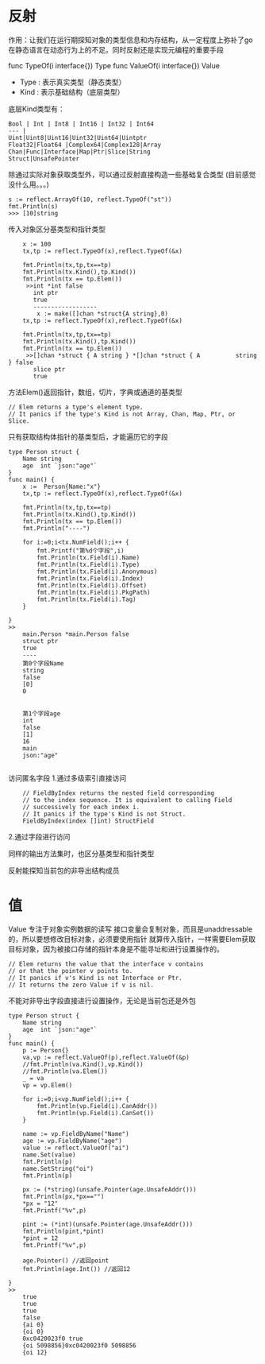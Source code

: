 # 反射
作用：让我们在运行期探知对象的类型信息和内存结构，从一定程度上弥补了go在静态语言在动态行为上的不足。同时反射还是实现元编程的重要手段

func TypeOf(i interface{}) Type
func ValueOf(i interface{}) Value

+ Type : 表示真实类型（静态类型）
+ Kind : 表示基础结构（底层类型）

底层Kind类型有：

	Bool | Int | Int8 | Int16 | Int32 | Int64
	--- |
	Uint|Uint8|Uint16|Uint32|Uint64|Uintptr
	Float32|Float64	|Complex64|Complex128|Array
	Chan|Func|Interface|Map|Ptr|Slice|String
	Struct|UnsafePointer

除通过实际对象获取类型外，可以通过反射直接构造一些基础复合类型
(目前感觉没什么用。。。)
```
s := reflect.ArrayOf(10, reflect.TypeOf("st"))
fmt.Println(s)
>>> [10]string
```

传入对象区分基类型和指针类型
```
	x := 100
	tx,tp := reflect.TypeOf(x),reflect.TypeOf(&x)
	
	fmt.Println(tx,tp,tx==tp)
	fmt.Println(tx.Kind(),tp.Kind())
	fmt.Println(tx == tp.Elem())
     >>int *int false
       int ptr
       true  
       ------------------
       	x := make([]chan *struct{A string},0)
	tx,tp := reflect.TypeOf(x),reflect.TypeOf(&x)
	
	fmt.Println(tx,tp,tx==tp)
	fmt.Println(tx.Kind(),tp.Kind())
	fmt.Println(tx == tp.Elem())
     >>[]chan *struct { A string } *[]chan *struct { A          string } false
       slice ptr
       true
```
方法Elem()返回指针，数组，切片，字典或通道的基类型
```
// Elem returns a type's element type.
// It panics if the type's Kind is not Array, Chan, Map, Ptr, or Slice.

```	

只有获取结构体指针的基类型后，才能遍历它的字段
```
type Person struct {
	Name string
	age  int `json:"age"`
}
func main() {
	x :=  Person{Name:"x"}
	tx,tp := reflect.TypeOf(x),reflect.TypeOf(&x)
	
	fmt.Println(tx,tp,tx==tp)
	fmt.Println(tx.Kind(),tp.Kind())
	fmt.Println(tx == tp.Elem())
	fmt.Println("----")
	
	for i:=0;i<tx.NumField();i++ {
		fmt.Printf("第%d个字段",i)
		fmt.Println(tx.Field(i).Name)
		fmt.Println(tx.Field(i).Type)
		fmt.Println(tx.Field(i).Anonymous)
		fmt.Println(tx.Field(i).Index)
		fmt.Println(tx.Field(i).Offset)
		fmt.Println(tx.Field(i).PkgPath)
		fmt.Println(tx.Field(i).Tag)
	}
	
}
>>
	main.Person *main.Person false
	struct ptr
	true
	----
	第0个字段Name
	string
	false
	[0]
	0


	第1个字段age
	int
	false
	[1]
	16
	main
	json:"age"
	
```
访问匿名字段
1.通过多级索引直接访问
```
	// FieldByIndex returns the nested field corresponding
	// to the index sequence. It is equivalent to calling Field
	// successively for each index i.
	// It panics if the type's Kind is not Struct.
	FieldByIndex(index []int) StructField
```
2.通过字段进行访问

同样的输出方法集时，也区分基类型和指针类型

反射能探知当前包的非导出结构成员


# 值
Value 专注于对象实例数据的读写
接口变量会复制对象，而且是unaddressable的，所以要想修改目标对象，必须要使用指针
就算传入指针，一样需要Elem获取目标对象，因为被接口存储的指针本身是不能寻址和进行设置操作的。
```
// Elem returns the value that the interface v contains
// or that the pointer v points to.
// It panics if v's Kind is not Interface or Ptr.
// It returns the zero Value if v is nil.
```
不能对非导出字段直接进行设置操作，无论是当前包还是外包
```
type Person struct {
	Name string
	age  int `json:"age"`
}
func main() {
	p := Person{}
	va,vp := reflect.ValueOf(p),reflect.ValueOf(&p)
	//fmt.Println(va.Kind(),vp.Kind())
	//fmt.Println(va.Elem())
	_ = va
	vp = vp.Elem()
	
	for i:=0;i<vp.NumField();i++ {
		fmt.Println(vp.Field(i).CanAddr())
		fmt.Println(vp.Field(i).CanSet())
	}
	
	name := vp.FieldByName("Name")
	age := vp.FieldByName("age")
	value := reflect.ValueOf("ai")
	name.Set(value)
	fmt.Println(p)
	name.SetString("oi")
	fmt.Println(p)
	
	px := (*string)(unsafe.Pointer(age.UnsafeAddr()))
	fmt.Println(px,*px=="")
	*px = "12"
	fmt.Printf("%v",p)
	
	pint := (*int)(unsafe.Pointer(age.UnsafeAddr()))
	fmt.Println(pint,*pint)
	*pint = 12
	fmt.Printf("%v",p)
	
	age.Pointer() //返回point
	fmt.Println(age.Int()) //返回12
	
}
>>
	true
	true
	true
	false
	{ai 0}
	{oi 0}
	0xc0420023f0 true
	{oi 5098856}0xc0420023f0 5098856
	{oi 12}
```
